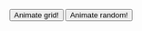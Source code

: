 <button id="grid-button">Animate grid!</button>
<button id="random-button">Animate random!</button>
<div id="individuals-circle"></div>

<script>

import { AVFParser } from "https://lively-kernel.org/voices/parsing-data/avf-parser.js";
import d3 from "src/external/d3.v5.js"

lively.query(this, "#grid-button").addEventListener("click", () => { animate_grid(gridLayout); });
lively.query(this, "#random-button").addEventListener("click", () => { animate_random(); });

let CANVAS_WIDTH = 800;
let CANVAS_HEIGHT = 800;

var canvas = d3.select(lively.query(this, '#individuals-circle')).append('canvas')
                .attr('width', CANVAS_WIDTH)
                .attr('height', CANVAS_HEIGHT);

const numPoints = 25000;
const colorScale = d3.scaleSequential(d3.interpolateViridis)
  .domain([numPoints - 1, 0]);

// generate the array of points with a unique ID and color
const points = d3.range(numPoints).map(index => ({
  id: index,
  color: colorScale(index),
}));


const pointWidth = 2;
const pointMargin = 3;
points.forEach(point => {
  point.x = getRndInteger(0, CANVAS_WIDTH);
  point.y = getRndInteger(0, CANVAS_HEIGHT);
});
draw();

// -------------------------------------------------

function animate_random() {
  // store the source position
  points.forEach(point => {
    point.sx = point.x;
    point.sy = point.y;
  });

  points.forEach(point => {
    point.x = getRndInteger(0, CANVAS_WIDTH);
    point.y = getRndInteger(0, CANVAS_HEIGHT);
  });

  points.forEach(point => {
    point.tx = point.x;
    point.ty = point.y;
  });

  const duration = 1000;
  const ease = d3.easeSinIn;

  var timer = d3.timer((elapsed) => {
    // compute how far through the animation we are (0 to 1)
    const t = Math.min(1, ease(elapsed / duration));

    // update point positions (interpolate between source and target)
    points.forEach(point => {
      point.x = point.sx * (1 - t) + point.tx * t;
      point.y = point.sy * (1 - t) + point.ty * t;
    });

    // update what is drawn on screen
    draw();

    // if this animation is over
    if (t === 1) {
      // stop this timer since we are done animating.
      timer.stop();
    }
  });
}

function animate_grid(task) {
  
  // store the source position
  points.forEach(point => {
    point.sx = point.x;
    point.sy = point.y;
  });

  task(points, pointWidth + pointMargin, CANVAS_WIDTH);

  points.forEach(point => {
    point.tx = point.x;
    point.ty = point.y;
  });

  const duration = 1000;
  const ease = d3.easeCubic;

  var timer = d3.timer((elapsed) => {
    // compute how far through the animation we are (0 to 1)
    const t = Math.min(1, ease(elapsed / duration));

    // update point positions (interpolate between source and target)
    points.forEach(point => {
      point.x = point.sx * (1 - t) + point.tx * t;
      point.y = point.sy * (1 - t) + point.ty * t;
    });

    // update what is drawn on screen
    draw();

    // if this animation is over
    if (t === 1) {
      // stop this timer since we are done animating.
      timer.stop();
    }
  });
}

function gridLayout(points, pointWidth, gridWidth) {
  const pointHeight = pointWidth;
  const pointsPerRow = Math.floor(gridWidth / pointWidth);
  const numRows = points.length / pointsPerRow;

  points.forEach((point, i) => {
    point.x = pointWidth * (i % pointsPerRow);
    point.y = pointHeight * Math.floor(i / pointsPerRow);
  });

  return points;
}

function phyllotaxisLayout(points,pointWidth,xOffset,yOffset,iOffset) {
  if(xOffset===void 0)
    xOffset=0;
  if(yOffset===void 0)yOffset=0;if(iOffset===void 0)iOffset=0;var theta=Math.PI*(3-Math.sqrt(5));var pointRadius=pointWidth/2;points.forEach(function(point,i){var index=(i+iOffset)%points.length;var phylloX=pointRadius*Math.sqrt(index)*Math.cos(index*theta);var phylloY=pointRadius*Math.sqrt(index)*Math.sin(index*theta);point.x=xOffset+phylloX-pointRadius;point.y=yOffset+phylloY-pointRadius});return points}

function sineLayout(points,pointWidth,width,height){var amplitude=.3*(height/2);var yOffset=height/2;var periods=3;var yScale=d3.scaleLinear().domain([0,points.length-1]).range([0,periods*2*Math.PI]);points.forEach(function(point,i){point.x=i/points.length*(width-pointWidth);point.y=amplitude*Math.sin(yScale(i))+yOffset});return points}

function spiralLayout(points,pointWidth,width,height){var amplitude=.3*(height/2);var xOffset=width/2;var yOffset=height/2;var periods=20;var rScale=d3.scaleLinear().domain([0,points.length-1]).range([0,Math.min(width/2,height/2)-pointWidth]);var thetaScale=d3.scaleLinear().domain([0,points.length-1]).range([0,periods*2*Math.PI]);points.forEach(function(point,i){point.x=rScale(i)*Math.cos(thetaScale(i))+xOffset;point.y=rScale(i)*Math.sin(thetaScale(i))+yOffset});return points}

function getRndInteger(min, max) {
  return Math.floor(Math.random() * (max - min) ) + min;
}

function draw() {
  const canvas_node = canvas.node();
  //debugger;
  const ctx = canvas.node().getContext('2d');
  ctx.save();

  // erase what is on the canvas currently
  ctx.clearRect(0, 0, CANVAS_WIDTH, CANVAS_HEIGHT);

  // draw each point as a rectangle
  for (let i = 0; i < points.length; ++i) {
    const point = points[i];
    ctx.fillStyle = point.color;
    ctx.fillRect(point.x, point.y, pointWidth, pointWidth);
  }

  ctx.restore();
}
""
</script>
